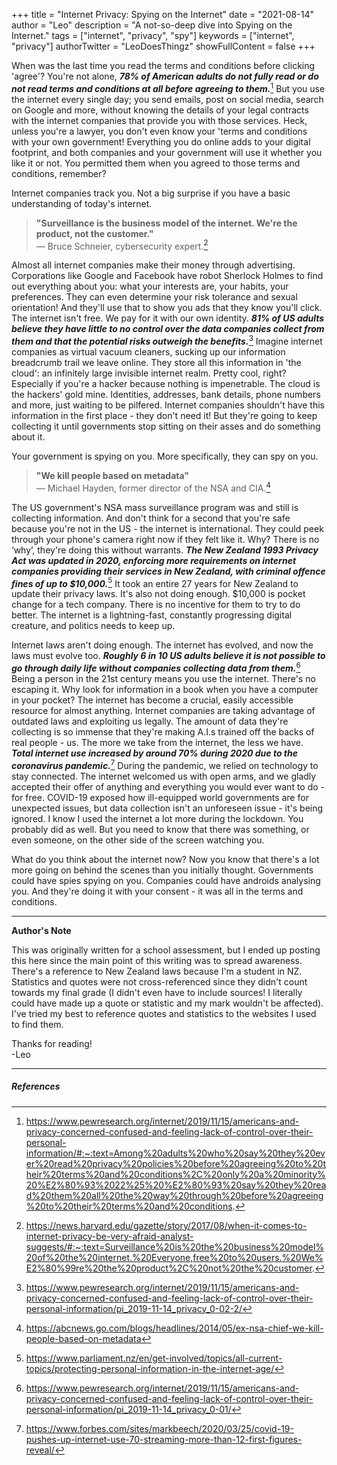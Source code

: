 +++
title = "Internet Privacy: Spying on the Internet"
date = "2021-08-14"
author = "Leo"
description = "A not-so-deep dive into Spying on the Internet."
tags = ["internet", "privacy", "spy"]
keywords = ["internet", "privacy"]
authorTwitter = "LeoDoesThingz"
showFullContent = false
+++

When was the last time you read the terms and conditions before clicking 'agree'? You're not alone, ***78% of American adults do not fully read or do not read terms and conditions at all before agreeing to them.***[^1] But you use the internet every single day; you send emails, post on social media, search on Google and more, without knowing the details of your legal contracts with the internet companies that provide you with those services. Heck, unless you're a lawyer, you don't even know your 'terms and conditions with your own government! Everything you do online adds to your digital footprint, and both companies and your government will use it whether you like it or not. You permitted them when you agreed to those terms and conditions, remember?

Internet companies track you. Not a big surprise if you have a basic understanding of today's internet.
> **"Surveillance is the business model of the internet. We're the product, not the customer."**  
  — Bruce Schneier, cybersecurity expert.[^2]

Almost all internet companies make their money through advertising. Corporations like Google and Facebook have robot Sherlock Holmes to find out everything about you: what your interests are, your habits, your preferences. They can even determine your risk tolerance and sexual orientation! And they'll use that to show you ads that they know you'll click. The internet isn't free. We pay for it with our own identity. ***81% of US adults believe they have little to no control over the data companies collect from them and that the potential risks outweigh the benefits.***[^3] Imagine internet companies as virtual vacuum cleaners, sucking up our information breadcrumb trail we leave online. They store all this information in 'the cloud': an infinitely large invisible internet realm. Pretty cool, right? Especially if you're a hacker because nothing is impenetrable. The cloud is the hackers' gold mine. Identities, addresses, bank details, phone numbers and more, just waiting to be pilfered. Internet companies shouldn't have this information in the first place - they don't need it! But they're going to keep collecting it until governments stop sitting on their asses and do something about it.

Your government is spying on you. More specifically, they can spy on you.
> **"We kill people based on metadata"**  
  — Michael Hayden, former director of the NSA and CIA.[^4]

The US government's NSA mass surveillance program was and still is collecting information. And don't think for a second that you're safe because you're not in the US - the internet is international. They could peek through your phone's camera right now if they felt like it. Why? There is no ‘why’, they're doing this without warrants. ***The New Zealand 1993 Privacy Act was updated in 2020, enforcing more requirements on internet companies providing their services in New Zealand, with criminal offence fines of up to $10,000.***[^5] It took an entire 27 years for New Zealand to update their privacy laws. It's also not doing enough. $10,000 is pocket change for a tech company. There is no incentive for them to try to do better. The internet is a lightning-fast, constantly progressing digital creature, and politics needs to keep up.

Internet laws aren't doing enough. The internet has evolved, and now the laws must evolve too. ***Roughly 6 in 10 US adults believe it is not possible to go through daily life without companies collecting data from them.***[^6] Being a person in the 21st century means you use the internet. There's no escaping it. Why look for information in a book when you have a computer in your pocket? The internet has become a crucial, easily accessible resource for almost anything. Internet companies are taking advantage of outdated laws and exploiting us legally. The amount of data they're collecting is so immense that they're making A.I.s trained off the backs of real people - us. The more we take from the internet, the less we have. ***Total internet use increased by around 70% during 2020 due to the coronavirus pandemic.***[^7] During the pandemic, we relied on technology to stay connected. The internet welcomed us with open arms, and we gladly accepted their offer of anything and everything you would ever want to do - for free. COVID-19 exposed how ill-equipped world governments are for unexpected issues, but data collection isn't an unforeseen issue - it's being ignored. I know I used the internet a lot more during the lockdown. You probably did as well. But you need to know that there was something, or even someone, on the other side of the screen watching you.

What do you think about the internet now? Now you know that there's a lot more going on behind the scenes than you initially thought. Governments could have spies spying on you. Companies could have androids analysing you. And they're doing it with your consent - it was all in the terms and conditions.
  
  
---
**Author's Note**

This was originally written for a school assessment, but I ended up posting this here since the main point of this writing was to spread awareness.  
There's a reference to New Zealand laws because I'm a student in NZ.  
Statistics and quotes were not cross-referenced since they didn't count towards my final grade (I didn't even have to include sources! I literally could have made up a quote or statistic and my mark wouldn't be affected). I've tried my best to reference quotes and statistics to the websites I used to find them.  
  
Thanks for reading!  
-Leo

---

##### References
[^1]: https://www.pewresearch.org/internet/2019/11/15/americans-and-privacy-concerned-confused-and-feeling-lack-of-control-over-their-personal-information/#:~:text=Among%20adults%20who%20say%20they%20ever%20read%20privacy%20policies%20before%20agreeing%20to%20their%20terms%20and%20conditions%2C%20only%20a%20minority%20%E2%80%93%2022%25%20%E2%80%93%20say%20they%20read%20them%20all%20the%20way%20through%20before%20agreeing%20to%20their%20terms%20and%20conditions.
[^2]: https://news.harvard.edu/gazette/story/2017/08/when-it-comes-to-internet-privacy-be-very-afraid-analyst-suggests/#:~:text=Surveillance%20is%20the%20business%20model%20of%20the%20internet.%20Everyone,free%20to%20users.%20We%E2%80%99re%20the%20product%2C%20not%20the%20customer.
[^3]: https://www.pewresearch.org/internet/2019/11/15/americans-and-privacy-concerned-confused-and-feeling-lack-of-control-over-their-personal-information/pi_2019-11-14_privacy_0-02-2/
[^4]: https://abcnews.go.com/blogs/headlines/2014/05/ex-nsa-chief-we-kill-people-based-on-metadata
[^5]: https://www.parliament.nz/en/get-involved/topics/all-current-topics/protecting-personal-information-in-the-internet-age/
[^6]: https://www.pewresearch.org/internet/2019/11/15/americans-and-privacy-concerned-confused-and-feeling-lack-of-control-over-their-personal-information/pi_2019-11-14_privacy_0-01/
[^7]: https://www.forbes.com/sites/markbeech/2020/03/25/covid-19-pushes-up-internet-use-70-streaming-more-than-12-first-figures-reveal/
